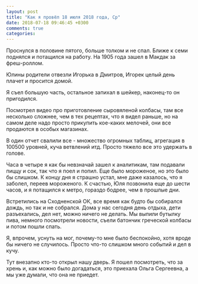 ```yaml
---
layout: post
title: "Как я провёл 18 июля 2018 года, Ср"
date: 2018-07-18 09:46:45 +0300
comments: true
categories: 
---
```

Проснулся в половине пятого, больше толком и не спал. Ближе к семи поднялся и потащился на работу. На 1905 года зашел в Макдак за фреш-роллом.


Юлины родители отвезли Игорька в Дмитров, Игорек целый день плачет и просится домой.


Я съел большую часть, остальное запихал в шейкер, наконец-то он пригодился.

Посмотрел видео про приготовление сыровяленой колбасы, там все несколько сложнее, чем в тех рецептах, что я видел раньше, но на самом деле надо просто прикупить кое-каких мелочей, они все продаются в особых магазинах.

В один отчет свалили все - множество огромных таблиц, агрегация в 100500 уровней, куча ветвлений итд. Просто тяжело все это удержать в голове.

Часа в четыре я как бы невзначай зашел к аналитикам, там подавали пиццу и сок, так что я поел и попил. Еще было мороженое, но это было бы слишком. К концу дня я страшно устал, мне даже казалось, что я заболел, переев мороженого. К счастью, Юля позвонила еще до шести часов, и я потащился к метро, гораздо бодрее, чем в прошлые дни.

Встретились на Сходненской ОК, все время как будто бы собирался дождь, но так и не собрался. Дома у нас сегодня день отдыха, дети разъехались, дел нет, можно ничего не делать. Мы выпили бутылку пива, немного посмотрели новости, съели батончик греческой колбасы и потом пошли спать.

Я, впрочем, уснуть на мог, почему-то мне было беспокойно, хотя вроде бы ничего не случилось. Просто что-то слишком много событий и дел в кучу.

Тут внезапно кто-то открыл нашу дверь. Я пошел посмотреть, что за хрень и, как можно было догадаться, это приехала Ольга Сергеевна, а мы уже думали, что она не приедет.